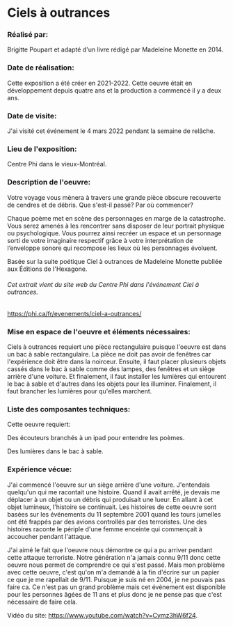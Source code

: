 # Ciels à outrances

### Réalisé par:

Brigitte Poupart et adapté d'un livre rédigé par Madeleine Monette en 2014. 

### Date de réalisation: 

Cette exposition a été créer en 2021-2022. Cette oeuvre était en développement depuis quatre ans et la production a commencé il y a deux ans. 

### Date de visite:

J'ai visité cet événement le 4 mars 2022 pendant la semaine de relâche.

### Lieu de l'exposition: 

Centre Phi dans le vieux-Montréal.

### Description de l'oeuvre:

Votre voyage vous mènera à travers une grande pièce obscure recouverte de cendres et de débris. Que s'est-il passé? Par où commencer?

Chaque poème met en scène des personnages en marge de la catastrophe. Vous serez amenés à les rencontrer sans disposer de leur portrait physique ou psychologique. Vous pourrez ainsi recréer un espace et un personnage sorti de votre imaginaire respectif grâce à votre interprétation de l’enveloppe sonore qui recompose les lieux où les personnages évoluent.

Basée sur la suite poétique Ciel à outrances de Madeleine Monette publiée aux Éditions de I'Hexagone.

###### Cet extrait vient du site web du Centre Phi dans l'événement Ciel à outrances.
https://phi.ca/fr/evenements/ciel-a-outrances/

### Mise en espace de l'oeuvre et éléments nécessaires:

Ciels à outrances requiert une pièce rectangulaire puisque l'oeuvre est dans un bac à sable rectangulaire. La pièce ne doit pas avoir de fenêtres car l'expérience doit être dans la noirceur. Ensuite, il faut placer plusieurs objets cassés dans le bac à sable comme des lampes, des fenêtres et un siège arrière d'une voiture. Et finalement, il faut installer les lumières qui entourent le bac à sable et d'autres dans les objets pour les illuminer. Finalement, il faut brancher les lumières pour qu'elles marchent.

### Liste des composantes techniques:

Cette oeuvre requiert: 

Des écouteurs branchés à un ipad pour entendre les poèmes.

Des lumières dans le bac à sable.

### Expérience vécue:

J'ai commencé l'oeuvre sur un siège arrière d'une voiture. J'entendais quelqu'un qui me racontait une histoire. Quand il avait arrêté, je devais me déplacer à un objet ou un débris qui produisait une lueur. En allant à cet objet lumineux, l'histoire se continuait. Les histoires de cette oeuvre sont basées sur les événements du 11 septembre 2001 quand les tours jumelles ont été frappés par des avions controllés par des terroristes. Une des histoires raconte le périple d'une femme enceinte qui commençait à accoucher pendant l'attaque.

J'ai aimé le fait que l'oeuvre nous démontre ce qui a pu arriver pendant cette attaque terroriste. Notre génération n'a jamais connu 9/11 donc cette oeuvre nous permet de comprendre ce qui s'est passé. Mais mon problème avec cette oeuvre, c'est qu'on m'a demandé à la fin d'écrire sur un papier ce que je me rapellait de 9/11. Puisque je suis né en 2004, je ne pouvais pas faire ca. Ce n'est pas un grand problème mais cet événement est disponible pour les personnes âgées de 11 ans et plus donc je ne pense pas que c'est nécessaire de faire cela.  

Vidéo du site: https://www.youtube.com/watch?v=Cymz3hW6f24.

